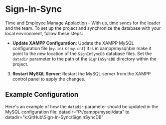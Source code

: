 # Sign-In-Sync
Time and Employee Manage Applaction - With us, time syncs for the leader and the team.
To set up the project and synchronize the database with your local environment, follow these steps:

- **Update XAMPP Configuration**: Update the XAMPP MySQL configuration file (`my.ini` or `my.cnf`) it is in xampp\mysql\bin
make it point to the new location of the `SignInSyncDB` database files. 
Set the `datadir` parameter to the path of the `SignInSyncDB` directory within the project.

3. **Restart MySQL Server**: Restart the MySQL server from the XAMPP control panel to apply the changes.

## Example Configuration
Here's an example of how the `datadir` parameter should be updated in the MySQL configuration file:
datadir="P:/xampp/mysql/data" to datadir="k:GitHub\Sign-In-Sync\SignInSyncDB"